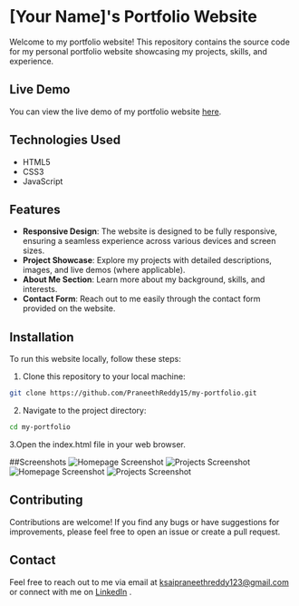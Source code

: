 # [Your Name]'s Portfolio Website

Welcome to my portfolio website! This repository contains the source code for my personal portfolio website showcasing my projects, skills, and experience.

## Live Demo

You can view the live demo of my portfolio website [here](https://www.yourportfoliowebsite.com).

## Technologies Used

- HTML5
- CSS3
- JavaScript

## Features

- **Responsive Design**: The website is designed to be fully responsive, ensuring a seamless experience across various devices and screen sizes.
- **Project Showcase**: Explore my projects with detailed descriptions, images, and live demos (where applicable).
- **About Me Section**: Learn more about my background, skills, and interests.
- **Contact Form**: Reach out to me easily through the contact form provided on the website.

## Installation

To run this website locally, follow these steps:

1. Clone this repository to your local machine:

```bash
git clone https://github.com/PraneethReddy15/my-portfolio.git
```
2. Navigate to the project directory:
```bash
cd my-portfolio
```
3.Open the index.html file in your web browser.

##Screenshots
![Homepage Screenshot](screenshots/homepage.png)
![Projects Screenshot](screenshots/projects.png)
![Homepage Screenshot](screenshots/homepage.png)
![Projects Screenshot](screenshots/projects.png)

## Contributing
Contributions are welcome! If you find any bugs or have suggestions for improvements, please feel free to open an issue or create a pull request.

<!--## License
This project is licensed under the MIT License - see the LICENSE file for details. -->

## Contact
Feel free to reach out to me via email at ksaipraneethreddy123@gmail.com or connect with me on [LinkedIn](https://www.linkedin.com/in/k-sai-praneeth-reddy/)
.
